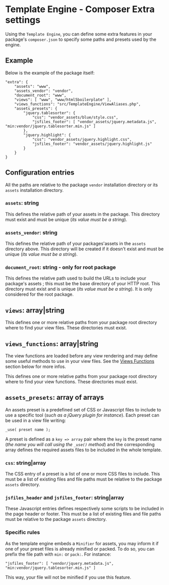 Template Engine - Composer Extra settings
=========================================

Using the `Template Engine`, you can define some extra features in your package's `composer.json`
to specify some paths and presets used by the engine.

## Example

Below is the example of the package itself:

    "extra": {
        "assets": "www",
        "assets_vendor": "vendor",
        "document_root": "www",
        "views": [ "www", "www/html5boilerplate" ],
        "views_functions": "src/TemplateEngine/ViewAliases.php",
        "assets_presets": {
            "jquery.tablesorter": {
                "css": "vendor_assets/blue/style.css",
                "jsfiles_footer": [ "vendor_assets/jquery.metadata.js", "min:vendor/jquery.tablesorter.min.js" ]
            },
            "jquery.highlight": {
                "css": "vendor_assets/jquery.highlight.css",
                "jsfiles_footer": "vendor_assets/jquery.highlight.js"
            }
        }
    }

## Configuration entries

All the paths are relative to the package `vendor` installation directory or its `assets`
installation directory.

### `assets`: string

This defines the relative path of your assets in the package. This directory must exist
and must be unique (*its value must be a string*).

### `assets_vendor`: string

This defines the relative path of your packages'assets in the `assets` directory above.
This directory will be created if it doesn't exist and must be unique (*its value must be a string*).

### `document_root`: string - only for **root** package

This defines the relative path used to build the URLs to include your package's assets ; 
this must be the base directory of your HTTP root.
This directory must exist and is unique (*its value must be a string*). It is only considered
for the root package.

## `views`: array|string

This defines one or more relative paths from your package root directory where to find your
view files. These directories must exist.

## `views_functions`: array|string

The view functions are loaded before any view rendering and may define some useful methods
to use in your view files. See the [Views Functions](#views_fcts) section below for more infos.

This defines one or more relative paths from your package root directory where to find your
view functions. These directories must exist.

## `assets_presets`: array of arrays

An assets preset is a predefined set of CSS or Javascript files to include to use a specific
tool (*such as a jQuery plugin for instance*). Each preset can be used in a view file writing:

    _use( preset name );

A preset is defined as a `key => array` pair where the `key` is the preset name (*the name
you will call using the `_use()` method*) and the corresponding array defines the required
assets files to be included in the whole template.

### `css`: string|array

The CSS entry of a preset is a list of one or more CSS files to include. This must be a list
of existing files and file paths must be relative to the package `assets` directory.

### `jsfiles_header` and `jsfiles_footer`: string|array

These Javascript entries defines respectively some scripts to be included in the page header
or footer. This must be a list of existing files and file paths must be relative to the
package `assets` directory.

### Specific rules

As the template engine embeds a `Minifier` for assets, you may inform it if one of your
preset files is already minified or packed. To do so, you can prefix the file path with
`min:` or `pack:`. For instance:

    "jsfiles_footer": [ "vendor/jquery.metadata.js", "min:vendor/jquery.tablesorter.min.js" ]

This way, your file will not be minified if you use this feature.
